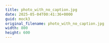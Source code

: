 ```yaml
---
title: photo_with_no_caption.jpg
date: 2025-05-04T00:41:36+0000
guid: mock3
original_filename: photo_with_no_caption.jpg
width: 800
height: 600
---
```




